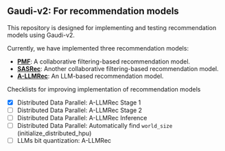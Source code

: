 ## Gaudi-v2: For recommendation models

This repository is designed for implementing and testing recommendation models using Gaudi-v2.

Currently, we have implemented three recommendation models:
- [**PMF**](https://github.com/Sein-Kim/Gaudi-Git/tree/main/MF-gaudi): A collaborative filtering-based recommendation model.
- [**SASRec**](https://github.com/Sein-Kim/Gaudi-Git/tree/main/SASRec-gaudi): Another collaborative filtering-based recommendation model.
- [**A-LLMRec**](https://github.com/Sein-Kim/Gaudi-Git/tree/main/A-LLMRec-gaudi): An LLM-based recommendation model.

Checklists for improving implementation of recommendation models
- [x] Distributed Data Parallel: A-LLMRec Stage 1
- [ ] Distributed Data Parallel: A-LLMRec Stage 2
- [ ] Distributed Data Parallel: A-LLMRec Inference
- [ ] Distributed Data Parallel: Automatically find `world_size` (initialize_distributed_hpu)
- [ ] LLMs bit quantization: A-LLMRec